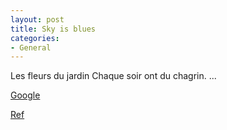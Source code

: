 ```yaml
---
layout: post
title: Sky is blues 
categories:
- General
---
```


Les fleurs du jardin
Chaque soir ont du chagrin.
...

[Google](https://google.com)

[Ref](http://www.drame.org/blog/index.php?2010/04/21/1697-mascarade-avant-premiere)
